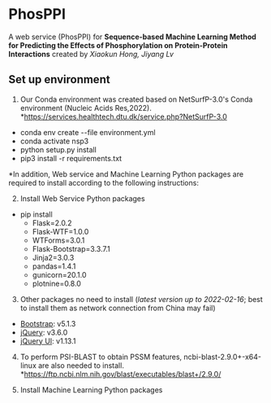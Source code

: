 # PhosPPI
A web service (PhosPPI) for **Sequence-based Machine Learning Method for Predicting the Effects of Phosphorylation on Protein-Protein Interactions** created by *Xiaokun Hong, Jiyang Lv*

## Set up environment

1. Our Conda environment was created based on NetSurfP-3.0's Conda environment (Nucleic Acids Res,2022).
*https://services.healthtech.dtu.dk/service.php?NetSurfP-3.0
  * conda env create --file environment.yml
  * conda activate nsp3
  * python setup.py install
  * pip3 install -r requirements.txt

*In addition, Web service and Machine Learning Python packages are required to install according to the following instructions:

2. Install Web Service Python packages
* pip install 
  * Flask=2.0.2
  * Flask-WTF=1.0.0
  * WTForms=3.0.1
  * Flask-Bootstrap=3.3.7.1
  * Jinja2=3.0.3
  * pandas=1.4.1
  * gunicorn=20.1.0
  * plotnine=0.8.0
		
		
3. Other packages no need to install (*latest version up to 2022-02-16*; best to install them as network connection from China may fail)
  * [Bootstrap](https://getbootstrap.com/): v5.1.3
  * [jQuery](https://jquery.com/): v3.6.0
  * [jQuery UI](https://jqueryui.com/): v1.13.1

4. To perform PSI-BLAST to obtain PSSM features, ncbi-blast-2.9.0+-x64-linux are also needed to install.
*https://ftp.ncbi.nlm.nih.gov/blast/executables/blast+/2.9.0/

5. Install Machine Learning Python packages


